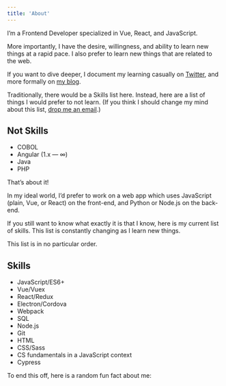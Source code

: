 ```yaml
---
title: 'About'
---
```


I’m a Frontend Developer specialized in Vue, React, and JavaScript.

More importantly, I have the desire, willingness, and ability to learn new things at a rapid pace. I also prefer to learn new things that are related to the web.

If you want to dive deeper, I document my learning casually on [Twitter](http://twitter.com/radhikamorabia), and more formally on [my blog](http://rmorabia.com/posts).

Traditionally, there would be a Skills list here. Instead, here are a list of things I would prefer to not learn. (If you think I should change my mind about this list, [drop me an email](hi@rmorabia.com).)

## Not Skills

* COBOL
* Angular (1.x — ∞)
* Java
* PHP

That’s about it!

In my ideal world, I’d prefer to work on a web app which uses JavaScript (plain, Vue, or React) on the front-end, and Python or Node.js on the back-end.

If you still want to know what exactly it is that I know, here is my current list of skills. This list is constantly changing as I learn new things.

This list is in no particular order.

## Skills

* JavaScript/ES6+
* Vue/Vuex
* React/Redux
* Electron/Cordova
* Webpack
* SQL
* Node.js
* Git
* HTML
* CSS/Sass
* CS fundamentals in a JavaScript context
* Cypress

To end this off, here is a random fun fact about me:

>
